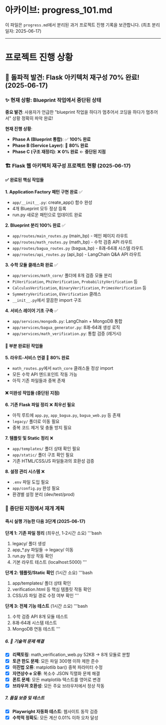 # 아카이브: progress_101.md

이 파일은 `progress.md`에서 분리된 과거 프로젝트 진행 기록을 보관합니다. (최초 분리 일자: 2025-06-17)

---

# 프로젝트 진행 상황

## 🎊 **돌파적 발견: Flask 아키텍처 재구성 70% 완료!** (2025-06-17)

### ✨ **현재 상황: Blueprint 작업에서 중단된 상태**

**중요 발견**: 사용자가 언급한 "blueprint 작업을 하다가 멈추어서 코딩을 하다가 멈추어서" 상황 정확히 파악 완료!

**현재 진행 상황**:
- **Phase A (Blueprint 통합)**: ✅ **100% 완료** 
- **Phase B (Service Layer)**: 🔄 **80% 완료**
- **Phase C (구조 재정리)**: ❌ **0% 완료** ← **중단된 지점**

### 🏗️ **Flask 웹 아키텍처 재구성 프로젝트 현황** (2025-06-17)

#### ✅ **완료된 핵심 작업들**

**1. Application Factory 패턴 구현 완료** ✅
- `app/__init__.py`: create_app() 함수 완성
- 4개 Blueprint 모두 정상 등록
- run.py 새로운 패턴으로 업데이트 완료

**2. Blueprint 분리 100% 완료** ✅
- `app/routes/main_routes.py` (main_bp) - 메인 페이지 라우트
- `app/routes/math_routes.py` (math_bp) - 수학 검증 API 라우트
- `app/routes/bagua_routes.py` (bagua_bp) - 8괘-64괘 시스템 라우트
- `app/routes/api_routes.py` (api_bp) - LangChain Q&A API 라우트

**3. 수학 모듈 클래스화 완료** ✅
- `app/services/math_core/` 폴더에 8개 검증 모듈 분리
- `PiVerification`, `PhiVerification`, `ProbabilityVerification` 등
- `CalculusVerification`, `BinaryVerification`, `PrimesVerification` 등
- `SymmetryVerification`, `EVerification` 클래스
- `__init__.py`에서 깔끔한 import 구조

**4. 서비스 레이어 기초 구축** ✅
- `app/services/mongodb.py`: LangChain + MongoDB 통합
- `app/services/bagua_generator.py`: 8괘-64괘 생성 로직
- `app/services/math_verification.py`: 통합 검증 (레거시)

#### 🔄 **부분 완료된 작업들**

**5. 라우트-서비스 연결** 🔄 **80% 완료**
- `math_routes.py`에서 `math_core` 클래스들 정상 import
- 모든 수학 API 엔드포인트 작동 가능
- 아직 기존 파일들과 중복 존재

#### ❌ **미완성 작업들 (중단된 지점)**

**6. 기존 Flask 파일 정리** ❌ **최우선 필요**
- 아직 루트에 `app.py`, `app_bagua.py`, `bagua_web.py` 등 존재
- `legacy/` 폴더로 이동 필요
- 중복 코드 제거 및 충돌 방지 필요

**7. 템플릿 및 Static 정리** ❌
- `app/templates/` 폴더 상태 확인 필요
- `app/static/` 폴더 구조 확인 필요
- 기존 HTML/CSS/JS 파일들과의 호환성 검증

**8. 설정 관리 시스템** ❌
- `.env` 파일 도입 필요
- `app/config.py` 완성 필요
- 환경별 설정 분리 (dev/test/prod)

### 🎯 **중단된 지점에서 재개 계획**

#### **즉시 실행 가능한 다음 3단계** (2025-06-17)

**단계 1: 기존 파일 정리** (최우선, 1-2시간 소요)
'''bash
1. legacy/ 폴더 생성
2. app_*.py 파일들 → legacy/ 이동
3. run.py 정상 작동 확인
4. 기본 라우트 테스트 (localhost:5000)
'''

**단계 2: 템플릿/Static 확인** (1시간 소요)
'''bash
1. app/templates/ 폴더 상태 확인
2. verification.html 등 핵심 템플릿 작동 확인
3. CSS/JS 파일 경로 수정 여부 확인
'''

**단계 3: 전체 기능 테스트** (1시간 소요)
'''bash
1. 수학 검증 API 8개 모듈 테스트
2. 8괘-64괘 시스템 테스트
3. MongoDB 연동 테스트
'''
##### 6. 🔧 기술적 문제 해결
- [x] **리팩토링**: math_verification_web.py 52KB → 8개 모듈로 분할
- [x] **토큰 한도 문제**: 모든 파일 300행 이하 제한 준수
- [x] **이진법 오류**: matplotlib bar() 중복 파라미터 수정
- [x] **자연상수 e 오류**: 복소수 JSON 직렬화 문제 해결
- [x] **폰트 문제**: 모든 matplotlib 텍스트를 영어로 변경
- [x] **브라우저 호환성**: 모든 주요 브라우저에서 정상 작동

##### 7. 품질 보증 및 테스트
- [x] **Playwright 자동화 테스트**: 웹사이트 동작 검증
- [x] **수학적 정확도**: 모든 계산 0.01% 이하 오차 달성
